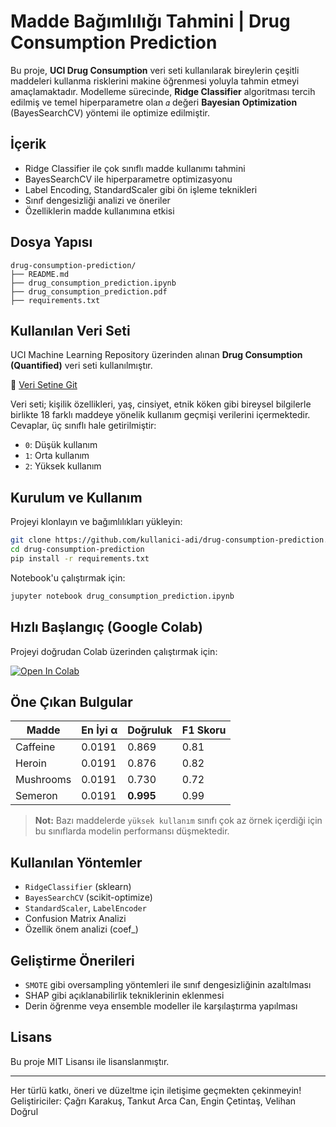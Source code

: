 
# Madde Bağımlılığı Tahmini | Drug Consumption Prediction

Bu proje, **UCI Drug Consumption** veri seti kullanılarak bireylerin çeşitli maddeleri kullanma risklerini makine öğrenmesi yoluyla tahmin etmeyi amaçlamaktadır. Modelleme sürecinde, **Ridge Classifier** algoritması tercih edilmiş ve temel hiperparametre olan `𝛼` değeri **Bayesian Optimization** (BayesSearchCV) yöntemi ile optimize edilmiştir.

## İçerik

- Ridge Classifier ile çok sınıflı madde kullanımı tahmini
- BayesSearchCV ile hiperparametre optimizasyonu
- Label Encoding, StandardScaler gibi ön işleme teknikleri
- Sınıf dengesizliği analizi ve öneriler
- Özelliklerin madde kullanımına etkisi

## Dosya Yapısı

```
drug-consumption-prediction/
├── README.md
├── drug_consumption_prediction.ipynb
├── drug_consumption_prediction.pdf
├── requirements.txt
```

## Kullanılan Veri Seti

UCI Machine Learning Repository üzerinden alınan **Drug Consumption (Quantified)** veri seti kullanılmıştır.

🔗 [Veri Setine Git](https://archive.ics.uci.edu/ml/datasets/Drug+consumption+(quantified))

Veri seti; kişilik özellikleri, yaş, cinsiyet, etnik köken gibi bireysel bilgilerle birlikte 18 farklı maddeye yönelik kullanım geçmişi verilerini içermektedir. Cevaplar, üç sınıflı hale getirilmiştir:

- `0`: Düşük kullanım
- `1`: Orta kullanım
- `2`: Yüksek kullanım

## Kurulum ve Kullanım

Projeyi klonlayın ve bağımlılıkları yükleyin:

```bash
git clone https://github.com/kullanici-adi/drug-consumption-prediction.git
cd drug-consumption-prediction
pip install -r requirements.txt
```

Notebook'u çalıştırmak için:
```bash
jupyter notebook drug_consumption_prediction.ipynb
```

## Hızlı Başlangıç (Google Colab)

Projeyi doğrudan Colab üzerinden çalıştırmak için:

[![Open In Colab](https://colab.research.google.com/assets/colab-badge.svg)](https://colab.research.google.com/github/kullanici-adi/drug-consumption-prediction/blob/main/drug_consumption_prediction.ipynb)

## Öne Çıkan Bulgular

| Madde       | En İyi α | Doğruluk | F1 Skoru |
|-------------|----------|----------|----------|
| Caffeine    | 0.0191   | 0.869    | 0.81     |
| Heroin      | 0.0191   | 0.876    | 0.82     |
| Mushrooms   | 0.0191   | 0.730    | 0.72     |
| Semeron     | 0.0191   | **0.995**| 0.99     |

> **Not:** Bazı maddelerde `yüksek kullanım` sınıfı çok az örnek içerdiği için bu sınıflarda modelin performansı düşmektedir.

## Kullanılan Yöntemler

- `RidgeClassifier` (sklearn)
- `BayesSearchCV` (scikit-optimize)
- `StandardScaler`, `LabelEncoder`
- Confusion Matrix Analizi
- Özellik önem analizi (coef_)

## Geliştirme Önerileri

- `SMOTE` gibi oversampling yöntemleri ile sınıf dengesizliğinin azaltılması
- SHAP gibi açıklanabilirlik tekniklerinin eklenmesi
- Derin öğrenme veya ensemble modeller ile karşılaştırma yapılması

## Lisans

Bu proje MIT Lisansı ile lisanslanmıştır.

---

Her türlü katkı, öneri ve düzeltme için iletişime geçmekten çekinmeyin!  
Geliştiriciler: Çağrı Karakuş, Tankut Arca Can, Engin Çetintaş, Velihan Doğrul
